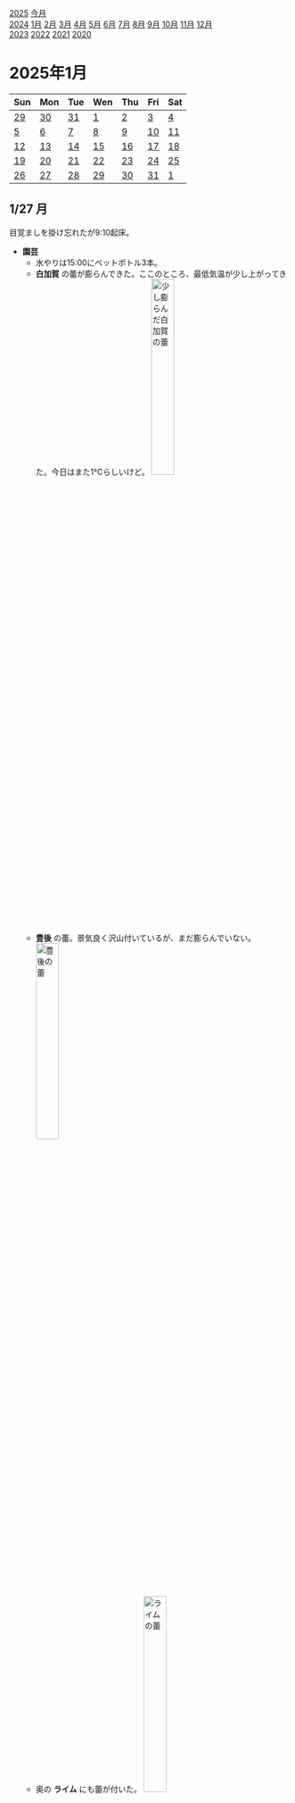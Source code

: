 [2025](README.md#2025) [今月](2025-01.md)  
[2024](README.md#2024) [1月](2024-01.md) [2月](2024-02.md) [3月](2024-03.md) [4月](2024-04.md) [5月](2024-05.md) [6月](2024-06.md) [7月](2024-07.md) [8月](2024-08.md) [9月](2024-09.md) [10月](2024-10.md) [11月](2024-11.md) [12月](2024-12.md)  
[2023](README.md#2023) [2022](README.md#2022) [2021](README.md#2021) [2020](README.md#2020)  

2025年1月
=========

|Sun|Mon|Tue|Wen|Thu|Fri|Sat|
|---|---|---|---|---|---|---|
|[29](2024-12.md#1229-日)|[30](2024-12.md#1230-月)|[31](2024-12.md#1231-火)|[1](#0101-水)|[2](#0102-木)|[3](#0103-金)|[4](#0104-土)|
|[5](#0105-日)|[6](#0106-月)|[7](#0107-火)|[8](#0108-水)|[9](#0109-木)|[10](#0110-金)|[11](#0111-土)|
|[12](#0112-日)|[13](#0113-月)|[14](#0114-火)|[15](#0115-水)|[16](#0116-木)|[17](#0117-金)|[18](#0118-土)|
|[19](#0119-日)|[20](#0120-月)|[21](#0121-火)|[22](#0122-水)|[23](#0123-木)|[24](#0124-金)|[25](#0125-土)|
|[26](#0126-日)|[27](#0127-月)|[28](#0128-火)|[29](#0129-水)|[30](#0130-木)|[31](#0131-金)|[1](2025-02.md#0201-土)|

1/27 月
-------

目覚ましを掛け忘れたが9:10起床。

- __園芸__
  - 水やりは15:00にペットボトル3本。
  - __白加賀__ の蕾が膨らんできた。ここのところ、最低気温が少し上がってきた。今日はまた1°Cらしいけど。 <img src='images/%E5%86%99%E7%9C%9F%202025%2D01%2D27%2015%2021%2034.jpg' alt='少し膨らんだ白加賀の蕾' width='30%'>
  - __豊後__ の蕾。景気良く沢山付いているが、まだ膨らんでいない。 <img src='images/%E5%86%99%E7%9C%9F%202025%2D01%2D27%2015%2021%2042.jpg' alt='豊後の蕾' width='30%'>
  - 奥の __ライム__ にも蕾が付いた。 <img src='images/%E5%86%99%E7%9C%9F%202025%2D01%2D27%2015%2021%2048.jpg' alt='ライムの蕾' width='30%'>



1/26 日
-------

- __園芸__
  - 水やりはサボった。
  - 室内の __レモン__ <img src='images/%E5%86%99%E7%9C%9F%202025%2D01%2D26%2016%2056%2009.jpg' alt='レモンの蕾' width='30%'> に蕾が付いた。

1/25 土
-------

- __園芸__
  - 水やりは15:00にペットボトル2本。
  - 葉っぱが枯れた __ハバネロ__ を収穫。表面に張りが無くなっている実も多く、もっと早く収穫すべきだった。

1/24 金
-------

8:00の目覚ましで30分おきに目覚ましを掛け直して9:30起床。

水やりはサボった。

1/23 木
-------

8:00の目覚ましで30分おきに目覚ましを掛け直して10:00起床。

- __園芸__
  - 水やりは10:00にペットボトル1本。
  - __ハバネロ__ の葉っぱが枯れた。根っこは生きているだろうか？去年ほど気温は低くないが。と思ったが、去年は室内に移動したと日記に書いてあった。

職場でコーヒーを豆少なめで淹れた。かなりゆっくり淹れたせいであまり薄くなかった。躊躇しないで普通に注がねばならない。

__ランチ__ は`OKストア`の袋キャベツと袋レタスとサラダチキンと、カップラーメン。サラダはこれで十分美味しいんだけど、混ぜ合わせるのにボウルを持参したい。オリーブオイルや酢を職場に置いておきたい。

草を食べてから`ダイソー`に行きたかったけれど、中止。草を食べてから白金方面でランチしようと思ったが、気になったカップ麺を買ってしまったので、草とそれでお終い。

`ctrl+S`のつもりで`fn+S`を押してしまった。画面分割だった。

1/22 水
-------

8:00の目覚ましで30分おきに目覚ましを掛け直して9:30起床。`Alein Invasion`を触らなかったらもっと寝たと思う。

水やりは10:00にペットボトル2本。

リモートで始業。

- __ランチ__ は自宅でサラダと
  - サラダは袋キャベツと袋レタスに、自家製キムチとオリーブオイル、胡麻、昆布の酢漬け、黒コショウを和えて、ポーチドエッグを乗せたもの。

vscodeのリモートトンネルは本当に切れていた。

1/21 火
-------

8:00の目覚ましで小便したくて目を覚ましたが9:00からまた寝て30分おきの目覚ましで10:30起床。

- __園芸__
  - 水やりは不要そうだった。枯れそうにも見えないけど元気もない __カレーリーフ__ に木酢液の葉水だけした。
  - __レモン__ に新芽が出てきた。

__コーヒー__ を豆少な目でプレスで淹れた。美味しい。`珈琲や`の豆をそろそろ使い切るんだけど、日記に感想が書いてない。今回のエチオピアはピンと来てなかったが、今日のは美味しい。薄めが良いのか、体調か。

リモート出社。

- 夕方 __お出掛け__ 
  - ランチを遅めにして、ついでにKindle fire用の小さいバッグをダイソーやスーパーで見てくるつもりだったのに、Kindle fireを持たずに家を出てしまった。
  - __ランチ__ は`たいせい`でラーメンとライス。ご飯に合う調味料が増えていて、少しずつ試したせいで、ラーメンスープで食べる分量が減ってしまった。「少し多め」とお願いしたが、大盛りにしたら良かった。
    - この店は行列ができる。ランチを遅めにしたのは16:00前後なら並びがマイルドだから。それでも沢山並んでいたらスルーするつもりだったが、4人しかいなかった。
      - ここをスルーしたら`花月嵐`のとん汁ラーメンを試そうと思っていた。

iPad Airに13インチのが出てる。今のiPad Proを買い換える時はソッチでいいな、と思ったがストレージ256GBだと15万する。ならMacbook Airが良くない？で、今のiPad Proを下取りに出すと8000円だって。8000円で売ってたら買うよ。

Steamで90%オフのの428が396円とフロストパンクが340円なのはやってみたいが、本当に遊ぶだろうか？度々90%オフになるし、別の機会でいいかな？

室内の湿度が60%だって。この冬初めて見た高湿度。

1/20 月
-------

8:00の目覚ましを3度掛け直して9:30起床。

水やりは10:00にペットボトル1本。

1/19 日
-------

水やりは12:00にペットボトル2本。

ラーメンの半生麺を通販で買ってるけど、そういえば中野ブロードウェイに製麺所の直売店があるのを思い出した。日持ちのする半生麺は売ってないだろうか。

__ランチ__ はスナック菓子と豆腐バー。

__晩飯__ は自家製キムチと冷凍餃子とサラダチキンを入れた袋野菜炒めのエチュベ。

この週末も何もしなかった。ブラウザでカメラ入力してWebGPUで色成分のヒストグラムを出したかった。

何日か前から、夜の自宅ではコーヒーやお茶の代わりに単なるお湯を飲んでるが、結構良い。

1/18 土
-------

水やりはサボった。

- 重石の水袋が破れてる疑惑のある __自家製キムチ__ を半分引き上げた。十分漬かっている。
  - 水はやっぱり漏れてた。全部出ていた。
    - 塩分がかなり低めになっている。衛生が心配な濃度だが、悪い匂いはしない。味見でいくらか食べて、あとは数時間後に大丈夫かというところ。
  - ニラは今のところあまり存在感を感じない。割合が少ないのか、漬かりが浅いのか漬かり過ぎか。
    - と思ったが、食べてしばらくした後の残り香が複雑だ。
  - 残りの半分には塩を足した。重石のビニール袋の水も1.5%の塩水にした。

__晩飯__ は袋大根と袋レタスと冷凍焼き鳥と冷凍ささみカツ。

1/17 金
-------

8:00の目覚ましを30分毎に掛け直して9:30起床。

水やりは10:00にペットボトル1本。

Duolingoでカエルのイラストが瞬きをしていた。両生類の段階でみんな目蓋を持ったのかな？検索するとオオサンショウウオには無いそうだ。カエルには瞬膜という、我々のものとは違う別の目蓋があるそうだ。進化の過程で、一度失って再獲得したようなことはあるのだろうか？爬虫類以降はみんな同じ遺伝子の目蓋を共有しているのだろうか。

11:30の前だけど、もうかつやに並びができている。

`ヤホコーヒー`でアメリカーノをテイクアウト。豆の個性が感じられて美味しい。体調が良いかも？

コーヒーをお湯速めで淹れた。豆の個性が感じられる。体調？もう少し薄くても良い。ミルの目盛りが8。12と比べるとハッキリと細かいが、残滓を見ると、なかなか粗い。

__ランチ__ は`かつや`のトリプルカツ丼をテイクアウトして、ローソンで買った袋キャベツ2袋と食べた。

- 久しぶりにKindle fireで日記を書く。vscode.devにサインインするには、
  1. Chrome で Github にサインイン
  2. Chrome で vscode.dev でサインイン
  3. 多分OK？もしかしたら1だけでいいかも？
- スリープさせっぱなしで充電が54%になっていた。CGワールドを読むのには何度か使ったけど。

帰りに飲み屋に寄った時にゼルダで遊ぼうと思ってSwitch Liteを持ち歩いていたが、結局遊ばずに今日充電しようとしたらほとんど電池が無かった。

1/16 木
-------

8:00の目覚ましで8:30起床。`Alien Invasion`で1タッチのスヌーズが効かないので8:30に掛け直した。8:30にまた9:00に掛け直したが、少し遊んだらそのまま目が覚めた。

- __園芸__
  - 水やりは10:00にペットボトル2本。
  - __ジャスミン__ の花が咲いた。

久しぶりに11:00前に到着。

- コーヒーを2杯淹れた。
  - 1杯目はミルの目盛り12、2杯目は8。2杯目は豆が多めで濃すぎた。
  - ぼやけた味。まさか1ヶ月半程度で経時劣化ということもないと思うんだけど。粉にせずに豆のまま買ってるし。体調？
  - 豆が膨らまない。炭酸が抜けたていることから、豆が新しくないことは分かるが、味が落ちるほど古いのかは別の話だ。

`かつや`でテイクアウトするつもりでOKストアで袋野菜を買ったが、かつやは並んでいたのでスルーした。後で思えば、テイクアウトは別でやってくれるかも知れないから、聞いてみたら良かった。

__ランチ__ は`龍門`で牛テールラーメン。

OKストアに寄った時に、夕方にお腹が空いたときのための豆乳を買うつもりだったが、小さい紙パックのは売ってなかった。ランチの帰りにローソンで豆乳3つと、袋野菜とカップスープと、カウンターフーズの焼き鳥を買った。

戻りに`パッセージコーヒー`でテイクアウト。ケニヤ。

19:00頃に、ランチの行き帰りに買ったアレコレを食べた。


UnityにDX12絡みのバグ。

C#UdpClient

Submodules detatched head SVN trunk

C#にもJavaの無名クラスがあれば IDisposable をその場で実装して後始末を書ける。

Chrome RDP カーソルが点。



帰りの電車を乗り過ごして、大門で降りて大江戸線に乗り換えるはずが新橋で銀座線、赤坂見附で丸ノ内線に乗り換え。

same to, difference from らしい。

__自家製キムチ__ の底の方に水が溜まって、上の方は漬かってなかった。発酵で出た炭酸だと信じたい。脱気された環境ではあったと。底に水が溜まってるのは、重石のビニールが破れたのかも知れない。ニラを足す時に味見して、塩気を思ったよりも感じなかったので。だとすると衛生的にはあまり良くない。

1/15 水
-------

8:00の目覚ましをスヌーズしたつもりが再び鳴らなくて9:30起床。`Alien Invasion`実行中はスリープボタンでスヌーズにならない。

水やりは10:00にペットボトル1本。

日記は溜まる一方だ。そろそろ諦めた方がいいかな？

1/14 火
-------

8:00の目覚ましを8:30に掛け直して10:00起床。

水やりは12:00にペットボトル2本。

リモート出社。

__ランチ__ は冷凍餃子。

近所の八百屋でニラを買って来た。__自家製キムチ__ に入れる。

通販の麺だけの半生ラーメンが届いていた。

住んでる建物の1Fに宅配ボックスが出来てた。前からあったけど、共用の3つだけだったのが、全部屋分できていた。気前がいい。

買い置きのナッツをずっとローストしないで放置していた。久しぶりにクルミを食べた。やや酸化してる気もするが、平気の範囲？

しばらく前からDeepLが私物PCで具合悪い。Web版を使ってる。

__自家製キムチ__ にニラを1.5束入れた。容器のまま混ぜ込みたかったがそれは無理で、半分ボウルにあけて混ぜ込んだ。

__晩飯__ は卵3玉のニラ玉。

- DeskHopをデバッグできないか軽く調べたりしてみる。
  - https://web.dev/articles/usb?hl=ja
  - https://www.beyondlogic.org/usbnutshell/usb1.shtml

LINE Payが終了するそうで、残高が295円あるから使えと通知が来る。

昨日の生姜の余りを、半分は __自家製紅ショウガ__ に、残りはすりおろして少し塩を足して冷蔵庫に。

__夜食__ に通販の半生ラーメン2玉。前の通販のラーメンスープを余らせていて、スープはそれを使った。昼に買ったモヤシとシメジと、まだ漬かっていない __自家製紅ショウガ__ と本棚の __九条ネギ__ と胡麻と、生ニンニク2欠片を搾り器でトッピング。1玉ずつ茹でて、2玉目は塩気の補充と味変に __自家製ライム胡椒__ を入れたが入れ過ぎた。クオリティと日持ちと値段を天秤に乗せて、1玉120円は良いと思う。

白湯に自家製紅ショウガの梅酢を入れてみたが、生姜感は薄い。梅酢で十分。

`Alien Invasion`を放置していると端末が熱くなって充電が途切れる。昔のPCケースにiPhoneを置いてみたところ、無事に放熱できるようになった。

同僚の話に出てきた`パルワールド`の製作談の載った`CG World`を読んだ。`FF VII`の話の方が面白かった。

1/13 月 成人の日
---------------

水やりはサボった。

__晩飯__ は近所のもつ焼き屋。

帰りに`肉のハナマサ`でキャベツとニンニクと生姜と冷凍餃子を購入。更に`まいばすけっと`に寄って豆乳を買う。

夜中に __自家製キムチ__ を仕込んだ。ニラを買うのを忘れた。

結局ゼルダをやらなかった。ラピュタに行くのに何をしたらいいのか分からない。ちょっと飽きてる気もする。`Alien Invasion`とYahooニュースで一日が終わる。

1/12 日
------

- __園芸__
  - 水やりは15:00にペットボトル1本。
  - 最近たまにリモート出社するようになって、カーテンを開ける日がある。そのせいか、ジャスミンが久しぶりに蕾を付けた。

自家製梅酒をお湯割りで。

- USB切替機が到着して使ってみたが不安定だ。
  - 片方しか使えなかったが、ファームウェアを更新したら使えるようになった。
  - それでもマウスが動作していないようだ。と思ったらホイールだけ動いている。コネクタの挿す側をキーボードと交換しても変わらない。他のマウスでどうなるか見てみたい。
  - Ctrl+Shift+C+Oでコンフィグモードに入るのだけど、F12がついでに出力されるようで、Chromeが開発者モードに入る。
  - デフォルトではCtrl+Capsでトグル切り替え。たまに切り替わらないことがある。チャタリングっぽい動作に見える。


1/11 土
------

- __園芸__
  - 水やりは16:00にペットボトル2本。
  - 枯れたかのように見える __月桂樹__ に若葉が増えているような、前からあるような？
  - 新しい __レモン__ を室内に入れた。大丈夫そうな気がするけど、まだ若いしね。

__ランチ__ はセブンのスープ。麺の入ってないチャンポンだそうで、定番になればリピートすると思う。

__晩飯__ はモヤシと豆腐のエチュベの卵とじ？ラードでモヤシと豆腐を加熱して弱火で10分、しんなりしたところにカレー粉とナンプラーとタマリンドペーストを入れて東南アジア風に。

ニンニクと生姜を切らせていて、自炊に不便だ。

1/10 金
------

- __園芸__
  - 水やりは11:00にペットボトル1本。
  - 麻袋に土を移すのを忘れてた。どこに置いたっけ？結構大きな梱包で来たんだけど。 >>> 見つかった。

リモート出社。

__ランチ__ は袋ラーメンと、残り汁に豆腐と水餃子を入れたもの。

1/9 木
------

8:00に目覚ましを掛けたが7:40起床。

- __園芸__
  - 水やりは10:00にペットボトル2本。
  - 挿し木の __カレーリーフ__ が元気無い気がする。怖くて確かめられないけど、根っこは出てないのかな？新芽が伸びてたのは、枝の養分を使い切るまでだけ？それとも寒い？25°C程度を維持してそうだけど。

水やりにベランダに出たら、窓が結露してた。湿度がそこそこらしい。確かに最近、起床時に喉が痛くない。湿度計の数字は50%程度。

昨日vscode.devで接続できなかったのは、vscode.devでのGitHubアカウントの再ログインだったらしい。iOSのブラウザでログインし直したら繋がった。リモートトンネルは有効になってた。

早起きして時間があるのでFP4の表にバイアスと非正規化数を実装。

__ランチ__ は`高輪亭`でカツカレー。

戻りに`セレイア`でドリップコーヒーとグルテンフリードーナツをテイクアウト。ドーナツは柔らかい。モチモチかつポロポロ。

`チェの家`の様子を見に行ったが、ついにランチ再開予告のあった店外案内が無くなった。

gitでローカルに保持するブロブの量を制限したい。fetch --depthとかfetch のrefspecを.git/configで変更してみたが、大した効果は無かった。まだ試せることはあるかと思うが。

帰りに同僚と`アンテナアメリカ`品川店で一杯。

1/8 水
------

8:00に目覚ましを掛けたつもりだったが、サウンド選択画面になっていて鳴らなかった。記憶がないがスヌーズを止めた時にやったの？9:20起床。

水やりは無し。挿し木の __カレーリーフ__ の水を替えただけ。

室温の水のピッチャーに自家製レモンの輪切りを入れた。ライムも大きな実が2個ある。使い切るまでは続けようと思う。使い道に困っていたところもあるし。

<p><details><summary>ChatGPTに聞いて、請求書のスキーマを作った。vscodeはworkspace単位で設定でき、以下のようにvscodeにスキーマによるチェックをさせる設定ができた。</summary>

```json
    "json.schemas": [
        {
            "fileMatch": [
                "**/*.json",
                "!invoice-schema.json",
                "!.vscode/settings.json"
            ],
            "url": "./invoice-schema.json"
        }
    ]
```
</details></p>

__コーヒー__ を淹れた。ヤホの豆を使い切った。豆が足りなくて、結構薄くなった。

__ランチ__ は`香家`で麻婆豆腐セットにミニ汁無し担々麺。

ランチを待っている間、日記を書こうと思ったが、vscode.devを開けない。自宅のリモートトンネルが閉じたかな？FP4の表現能力をJupyterで表にするべく、Google Colabを試す。GeminiにPythonコードを書かせるプロンプトの準備として、Markdownで表組みしてい間にランチタイム終了。

戻りに`パッセージコーヒー`で本日のコーヒーをテイクアウト。グアテマラ。

`git fetch`の対象になるフォルダを`.git/config`で指定する方法。複数も出来る。フェッチするブランチを限定することで、リポジトリのサイズを節約できる。 [Pro Git v2 - 10.5 Gitの内側 - Refspec](https://git-scm.com/book/ja/v2/Git%E3%81%AE%E5%86%85%E5%81%B4-Refspec)

__晩飯__ は __田町__のもつ焼き屋`金子屋`。FP4の続きを書く。第1弾は完成。

<p><details><summary>AIでFP4というのを使っているそうだ。4 bit浮動小数点数。多分符号無しだろう。e2s2?e3s1?</summary>

  - https://en.wikipedia.org/wiki/Minifloat
  - https://aclanthology.org/2023.emnlp-main.39.pdf
  - 浮動小数点数の仮数部は"significand"か"mantissa"らしい。上記それぞれが、それぞれの用語を使っている。
  - FP4の表現は16通りしかない。16通りを表にするJupyter notebookをGoogle Colabで生成して貰った。
    - https://colab.research.google.com/drive/1r0TyYaqsWQ0S7tUYeiVh7Hh2BiUIaUP_
</details></p>

タグを使うと改行があっても自明にパラグラフにならないらしい。上記`<details>`タグは`<p>`タグで囲んだ。

1/7 火
------

8:00の目覚ましで9:10起床。

水やりは9:00にペットボトル1本。

コーヒーをプレスで淹れた。

リモート出社。ダラダラして微妙に遅くなったのもあるけど、リポジトリの更新に時間が掛かる変更があったので、自宅の環境も同期したかった。

__ランチ__ は韓国の袋麺に、豆腐と袋野菜の炒め物を入れたもの。

- [切り替えボタン付きのワイヤレスマウス](https://www.amazon.co.jp/dp/B09Y8G6FJJ)を使ってみた。
  - この製品は、トグルスイッチではなくてスライドスイッチ。どちらにするか明示できるのは良い。今の機械式のもそうだと良かった。
  - 思ったよりも良い。
    - ラグはあるが、元々の機械式の切替機のラグに慣れている。
    - 私物PCでは入力が飛び飛びになる。
    - DPIが高くて動きが早い。なるほど、それでたまにDPI切り替え機能付きのマウスがあるのか。
      - 環境でマウススピードを1つだけ設定するのではなく、デバイス毎に設定させて欲しい。
  - この感じなら、キーボードも切り替え付きのワイヤレスにして、それぞれで入力開始するときに行き先を指定するやり方で行けそうだ。
  - といっても、[ラズパイの切替機](https://github.com/hrvach/deskhop)を注文してるんだけどね。こちらが馴染まなかったときのブランBとして良いと思う。

`リプトン`の粉末レモンティーに自家製レモンの輪切りを入れて飲んだ。

__晩飯__ は紙パックの出来合いのタイのレッドカレーで冷凍餃子と春巻きを煮たもの。

- [去年ちょっと手伝った仕事の](2024-05.md#0514-sidework-rebuilding)請求書をpdfで出力する。
  - Excelが妥当な気がするが、古いExcelをいつまでも使うのも、わざわざOffice365の契約するのも気が乗らない。
  - Google Docs辺りでもいいんだけど、ローカルでVCSのリポジトリで管理したい。
  - HTMLで保存してPDFにコンバートする？それは一覧性が悪いよね？やる人いるの？と思って検索したら[Gistがあった](https://gist.github.com/shimarin/6509655)。
    - 冒頭にjsonでデータがある。そのjsonだけ簡単に抜き出せれば、一覧性的にも悪くはない。
    - しかし、順番が逆だろう。jsonファイルを指定して、このhtmlを出力するべきだ。
      - 元のGistのHTMLが、Javascriptでデータを展開するようになっているので、この部分だけを差し替えたら良い。有難い。
      - そんなhtmlを出力するPythonは簡単に書けるだろう。
    - しかるのち、htmlからpdfに変換するのに苦労する。[headless Chromeを使うやり方](https://zenn.dev/yumainaura/articles/qiita-2019-10-30t17_10_17-09_00-)を試したら、ローカルファイルにアクセスできない。
    - なんとか出来た。ChatGPTに適切な質問をするのも簡単じゃない。
    - HTTPサーバを起動するとプロセスを殺すのが面倒だと思って別のコマンドを使ってみたらJavascriptを処理してくれない。結局ChatGPTにチャットでサーバプロセスの殺し方を聞いた。直後に`$!`を使うことでPIDが得られる。`trap`コマンドというのがあるそうで、スクリプトが終わったタイミングで処理を実行できる。
    - Jsonスキーマを用意しようと思ってたけど、どのスキーマが使われるのかを設定する方法を面倒で放置。

自宅だと何故かゼルダをやらないので飲み屋にSwitchを持って行ったら充電がギリギリだった。

1/6 月
------

8:00の目覚ましで9:30起床。

水やりは10:00にペットボトル1本。

iOSの「なぞり入力」が思いの外良かったので、他にも入力関係のオプションを見てみた。「ホバー入力」というのがあって試してみたが、Duolingoの入力欄と重なって使えなくなるので却下。

マシリトのラジオを聴くのを忘れてた。1か月にしてくれないかな。

昼休みにオフィスから出たら雨が降っていた。予報ではすぐに止むということだったが、程々に強かったし冷たかったしで、傘を購入した。

__ランチ__ は`ゼロワンカレー`で4種盛りに唐揚げと青唐辛子ペースト追加。

戻りに`バンクサンドイッチ`でカフェモカをテイクアウト。

今年最初の田町ランチはラーメン二郎三田本店にしようかと思って様子を見に行ったら、まだ冬休みだそうだ。

1月の日記を追加した時に、README.mdや先月の日記にリンクを追加するのを忘れてた。

1/5 日
------

昨日は10:00に目が覚めたが、今日は11:30。明日が心配だ。

水やりは14:00にペットボトル1本。

__ランチ__ はラーメンスープでこんにゃく麺とワカメを煮たもの。

昨日注文したワイヤレスマウスが到着。まだ試してない。

- __お出掛け__
  - 移動中にDuoligo。
    - 新しい手袋は、以前のと比べて暖かいとも思えないが、今日の気温が低いせいかも知れない。
    - 英語キーボードでの英単語のなぞり入力は、思ったよりも快適だ。
  - `雑談`でゼルダして、`VIVO`に寄って帰宅。

帰りにナナチキを食べ、自宅でカップ麺と袋の野菜炒めを煮たものを食べた。

1/4 土
------

- __園芸__
  - 水やりは16:00にペットボトル3本。
  - __白加賀__ の葉がようやく枯れ始めた。__豊後__ はやっぱりダメそうだ。
  - __コーヒーの木__ にコナカイガラムシがいたのでシャワーした。

__間食__ にスナック菓子。

- USB切替機
  - Amazonで[切り替えボタン付きのワイヤレスマウス](https://www.amazon.co.jp/dp/B09Y8G6FJJ)を購入。Bluetoothでマルチペアリング。ラグが少ないといいんだけど。同様のキーボードも検討中。
  - エミュレーション機能のある切替機に物理スイッチを付けてもらうのが一番いいんだけど、どこか作らないかな？
    - 自分で作ったらいくらくらいするのかな？FPGAとかでサッと作れるかな？"usb hid fpga"とか"usb hid raspberry pi"とかで検索すると、それっぽいのが出てくる。ラズパイの方が簡単そうかな？
    - https://github.com/hrvach/deskhop
      - なるほど、ラズパイを2つ使うのは、確かに色々追加するより簡単そうだ。
      - 常に両方から通電されてないとダメだそうで、改造してる人がいた。
        - GitHubでの説明によると、USBハブを介して、通電してる側に両方差せば動くはずだと。
      - 完成品をかなり安く売ってる[Elecrowという業者](https://www.elecrow.com/deskhop-fast-desktop-switching.html)があった。
        - 注文した。おおよそ5000円。新規会員登録でクーポンが来てたのを見逃した。800円程度。

__晩飯__ は通販のラーメン2玉に、まいばすで買った冷凍の鶏ハツ塩焼き。ハツは塩辛過ぎ。どちらも生ニンニクを搾り器で足した。

また昨日、Epic Games Storeのシークレットゲームをチェックしなかった。もう終わったようだ。

ゼルダで遊ばなかった。

この季節、水道水は冷た過ぎてお腹を壊す。ピッチャーに室温の飲み水を用意する。もっと早く始めるべきだったが忘れてた。

眠れなくて明け方近く、 __夜食__ にカップのモツ煮に充填豆腐とこんにゃく麺を入れたものを食べてしまう。

1/3 金
------

- __園芸__
  - 水やりは9:00にペットボトル1本。不要かと思ったけど、室内の九条ネギの水が無かったので、ついでに。
  - __ホップ__ がまだ枯れてない。かなり寒いと思うけど。

__日吉__ で麻雀。+600円。`わらわら`で打ち上げ。

友達に呼ばれて __方南町__ の知り合いのバーで一杯。そこから一軒ハシゴ。タクシーで帰宅。



1/2 木
------

今日は早くは起きられなかった。休み明けに起きられるか不安だ。

水やりは不要と判断。

__ランチ__ はカップ麺と残り汁に春雨を入れて煮たもの。

去年の日記を見てみて、Epic Games Storeのシークレットを忘れてたことを知った。今日は`Kingdom Come Deliverance`という知らないゲーム。神聖ローマ帝国を舞台にしたフォトリアルなオープンワールドRPGだそうだ。

そういや最近Humble Bundleを見てない。

- お出掛け。
  - 家族で`木曽路`銀座店で会食。しゃぶしゃぶ。
  - 品川に移動して一杯。
  - __恵比寿__ の`タップアンドタンブラー`で一杯。
    - `孤独のグルメ`を流していた。結構大きめのジンギスカンの肉を一口で食べていた。噛み切って二口で食べるサイズだと思うが、口に入れたものを出すと苦情が来るのだろうか。

1/1 水 元日
----------

水やりは14:00にペットボトル2本。

寝るのが5時になったのに9時に目が覚めた。ラッキーだ。

`Alien Invasion`がなんとなく止められなくてまだやってる。

`ゼルダの伝説 ティアーズキングダム`は少しダレてきた。

__ランチ__ は袋キャベツと袋レタスに多分`グリーンナスコ`で買ったレトルトのチキンカレーを掛けたもの、

__間食__ にワカメとこんにゃく麺の味噌汁。

__晩飯__ はセブンで買ったカップのもつ煮に充填豆腐と冷凍水餃子を加えて電子レンジで加熱したもの。

__FX__ で利益が乗っているうちに決済する逆指値注文を入れた。

夜中、自家製紅ショウガの漬け汁をお湯で割って飲んでみたら、なかなか美味しい。塩分は気にした方が良いだろう。
